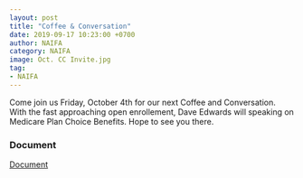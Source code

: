 ```yaml
---
layout: post
title: "Coffee & Conversation"
date: 2019-09-17 10:23:00 +0700
author: NAIFA
category: NAIFA
image: Oct. CC Invite.jpg
tag:
- NAIFA
---
```


Come join us Friday, October 4th for our next Coffee and Conversation.  With the fast approaching open enrollement, Dave Edwards will speaking on Medicare Plan Choice Benefits.  Hope to see you there.
### Document
[Document](images/posts/Oct.%20C%26C.jpg)
